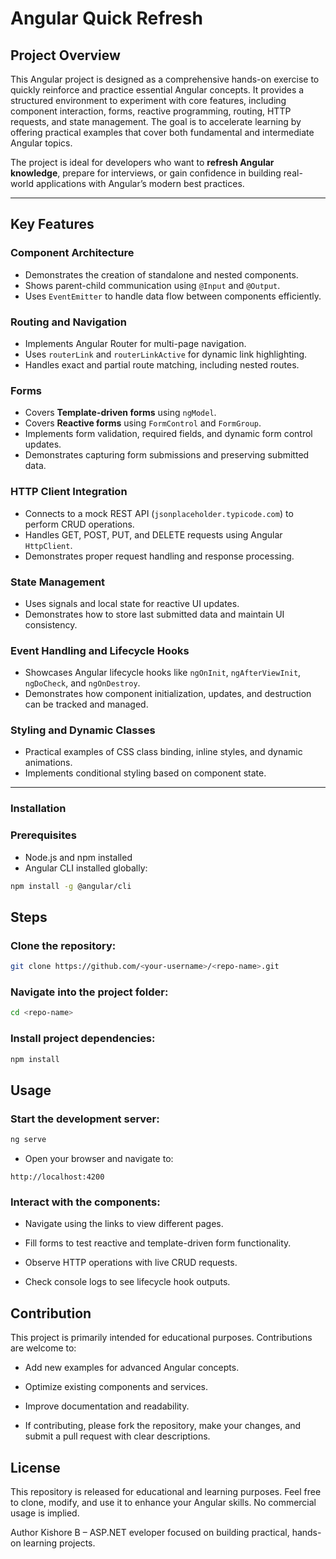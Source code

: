 # Angular Quick Refresh

## Project Overview
This Angular project is designed as a comprehensive hands-on exercise to quickly reinforce and practice essential Angular concepts. It provides a structured environment to experiment with core features, including component interaction, forms, reactive programming, routing, HTTP requests, and state management. The goal is to accelerate learning by offering practical examples that cover both fundamental and intermediate Angular topics.

The project is ideal for developers who want to **refresh Angular knowledge**, prepare for interviews, or gain confidence in building real-world applications with Angular’s modern best practices.

---

## Key Features

### Component Architecture
- Demonstrates the creation of standalone and nested components.
- Shows parent-child communication using `@Input` and `@Output`.
- Uses `EventEmitter` to handle data flow between components efficiently.

### Routing and Navigation
- Implements Angular Router for multi-page navigation.
- Uses `routerLink` and `routerLinkActive` for dynamic link highlighting.
- Handles exact and partial route matching, including nested routes.

### Forms
- Covers **Template-driven forms** using `ngModel`.
- Covers **Reactive forms** using `FormControl` and `FormGroup`.
- Implements form validation, required fields, and dynamic form control updates.
- Demonstrates capturing form submissions and preserving submitted data.

### HTTP Client Integration
- Connects to a mock REST API (`jsonplaceholder.typicode.com`) to perform CRUD operations.
- Handles GET, POST, PUT, and DELETE requests using Angular `HttpClient`.
- Demonstrates proper request handling and response processing.

### State Management
- Uses signals and local state for reactive UI updates.
- Demonstrates how to store last submitted data and maintain UI consistency.

### Event Handling and Lifecycle Hooks
- Showcases Angular lifecycle hooks like `ngOnInit`, `ngAfterViewInit`, `ngDoCheck`, and `ngOnDestroy`.
- Demonstrates how component initialization, updates, and destruction can be tracked and managed.

### Styling and Dynamic Classes
- Practical examples of CSS class binding, inline styles, and dynamic animations.
- Implements conditional styling based on component state.

---

### Installation

### Prerequisites
- Node.js and npm installed
- Angular CLI installed globally:  
```bash
npm install -g @angular/cli
```
## Steps
### Clone the repository:

```bash
git clone https://github.com/<your-username>/<repo-name>.git
```
### Navigate into the project folder:

```bash
cd <repo-name>
```
### Install project dependencies:

```bash
npm install
```
## Usage
### Start the development server:

```bash
ng serve
```
- Open your browser and navigate to:

```arduino
http://localhost:4200
```
### Interact with the components:

- Navigate using the links to view different pages.

- Fill forms to test reactive and template-driven form functionality.

- Observe HTTP operations with live CRUD requests.

- Check console logs to see lifecycle hook outputs.

## Contribution
This project is primarily intended for educational purposes. Contributions are welcome to:

- Add new examples for advanced Angular concepts.

- Optimize existing components and services.

- Improve documentation and readability.

- If contributing, please fork the repository, make your changes, and submit a pull request with clear descriptions.

## License
This repository is released for educational and learning purposes. Feel free to clone, modify, and use it to enhance your Angular skills. No commercial usage is implied.

Author
Kishore B – ASP.NET eveloper focused on building practical, hands-on learning projects.
